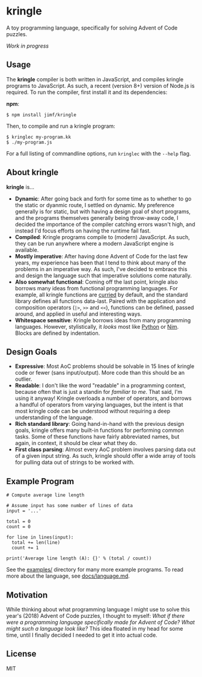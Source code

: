 # kringle

A toy programming language, specifically for solving Advent of Code puzzles.

_Work in progress_

## Usage

The __kringle__ compiler is both written in JavaScript, and compiles kringle
programs to JavaScript. As such, a recent (version 8+) version of Node.js is
required. To run the compiler, first install it and its dependencies:

__npm__:

    $ npm install jimf/kringle

Then, to compile and run a kringle program:

    $ kringlec my-program.kk
    $ ./my-program.js

For a full listing of commandline options, run `kringlec` with the `--help`
flag.

## About kringle

__kringle__ is...

- **Dynamic**: After going back and forth for some time as to whether to go the
  static or dyanmic route, I settled on dynamic. My preference generally is for
  static, but with having a design goal of short programs, and the programs
  themselves generally being throw-away code, I decided the importance of the
  compiler catching errors wasn't high, and instead I'd focus efforts on having
  the runtime fail fast.
- **Compiled**: Kringle programs compile to (modern) JavaScript. As such, they
  can be run anywhere where a modern JavaScript engine is available.
- **Mostly imperative**: After having done Advent of Code for the last few
  years, my experience has been that I tend to think about many of the problems
  in an imperative way. As such, I've decided to embrace this and design the
  language such that imperative solutions come naturally.
- **Also somewhat functional**: Coming off the last point, kringle also borrows
  many ideas from functional programming languages. For example, all kringle
  functions are [curried](https://en.wikipedia.org/wiki/Currying) by default,
  and the standard library defines all functions data-last. Paired with the
  application and composition operators (`|>`, `>>` and `<<`), functions can
  be defined, passed around, and applied in useful and interesting ways.
- **Whitespace sensitive**: Kringle borrows ideas from many programming
  languages. However, stylistically, it *looks* most like [Python][] or
  [Nim][]. Blocks are defined by indentation.

## Design Goals

- **Expressive**: Most AoC problems should be solvable in 15 lines of kringle
  code or fewer (sans input/output). More code than this should be an outlier.
- **Readable**: I don't like the word "readable" in a programming context,
  because often that is just a standin for _familiar to me_. That said, I'm
  using it anyway! Kringle overloads a number of operators, and borrows a
  handful of operators from varying languages, but the intent is that most
  kringle code can be understood without requiring a deep understanding of the
  language.
- **Rich standard library**: Going hand-in-hand with the previous design goals,
  kringle offers many built-in functions for performing common tasks. Some of
  these functions have fairly abbreviated names, but again, in context, it
  should be clear what they do.
- **First class parsing**: Almost every AoC problem involves parsing data out
  of a given input string. As such, kringle should offer a wide array of tools
  for pulling data out of strings to be worked with.

## Example Program

```
# Compute average line length

# Assume input has some number of lines of data
input = '...'

total = 0
count = 0

for line in lines(input):
  total += len(line)
  count += 1

print('Average line length (A): {}' % (total / count))
```

See the [examples/](examples) directory for many more example programs. To read more
about the language, see [docs/language.md](docs/language.md).

## Motivation

While thinking about what programming language I might use to solve this year's
(2018) Advent of Code puzzles, I thought to myself: *What if there were a
programming language specifically made for Advent of Code? What might such a
language look like?* This idea floated in my head for some time, until I
finally decided I needed to get it into actual code.

## License

MIT

[npm]: https://www.npmjs.org/package/kringle
[Python]: https://www.python.org/
[Nim]: https://nim-lang.org/
